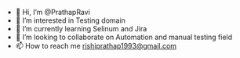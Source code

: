 - 👋 Hi, I’m @PrathapRavi
- 👀 I’m interested in Testing domain
- 🌱 I’m currently learning Selinum and Jira 
- 💞️ I’m looking to collaborate on Automation and manual testing field
- 📫 How to reach me rishiprathap1993@gmail.com

<!---
PrathapRavi/PrathapRavi is a ✨ special ✨ repository because its `README.md` (this file) appears on your GitHub profile.
You can click the Preview link to take a look at your changes.
--->
